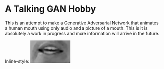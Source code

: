 # A Talking GAN Hobby

This is an attempt to make a Generative Adversarial Network that animates a human mouth using only audio and a picture of a mouth. This is it is absolutely a work in progress and more information will arrive in the future.



Inline-style: 
![alt text](https://raw.githubusercontent.com/rmFlynn/talking_gan/master/vid1.gif)
